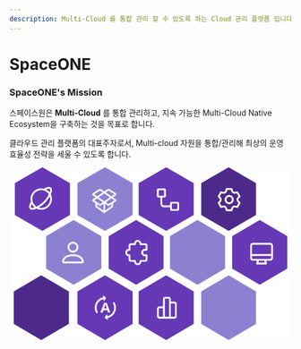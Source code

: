 ```yaml
---
description: Multi-Cloud 를 통합 관리 할 수 있도록 하는 Cloud 관리 플랫폼 입니다
---
```


# SpaceONE

### SpaceONE's Mission

스페이스원은 **Multi-Cloud** 를 통합 관리하고, 지속 가능한 Multi-Cloud Native Ecosystem을 구축하는 것을 목표로 합니다. 

클라우드 관리 플랫폼의 대표주자로서, Multi-cloud 자원을 통합/관리해 최상의 운영 효율성 전략을 세울 수 있도록 합니다.  



![](.gitbook/assets/gitbook_so.png)







   





